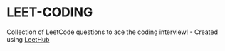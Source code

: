 # LEET-CODING
Collection of LeetCode questions to ace the coding interview! - Created using [LeetHub](https://github.com/QasimWani/LeetHub)
